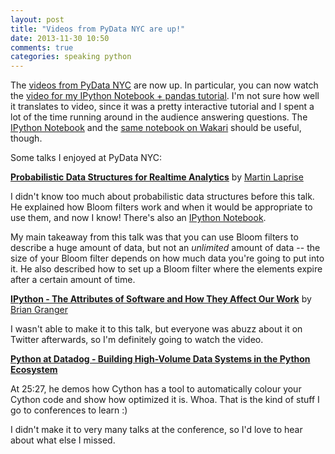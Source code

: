 ```yaml
---
layout: post
title: "Videos from PyData NYC are up!"
date: 2013-11-30 10:50
comments: true
categories: speaking python
---
```


The [videos from PyData NYC](http://vimeo.com/pydata/videos) are now
up. In particular, you can now watch the
[video for my IPython Notebook + pandas tutorial](http://vimeo.com/79835526).
I'm not sure how well it translates to video, since it was a pretty
interactive tutorial and I spent a lot of the time running around in
the audience answering questions. The
[IPython Notebook](http://nbviewer.ipython.org/github/jvns/talks/blob/master/pydatanyc2013/PyData%20NYC%202013%20tutorial.ipynb)
and the
[same notebook on Wakari](http://bit.ly/pydata-pandas-tutorial) should
be useful, though.

Some talks I enjoyed at PyData NYC:

**[Probabilistic Data Structures for Realtime Analytics](http://vimeo.com/79500848)**
  by [Martin Laprise](https://github.com/mlaprise)

I didn't know too much about probabilistic data structures before this
talk. He explained how Bloom filters work and when it would be
appropriate to use them, and now I know! There's also an
[IPython Notebook](http://nbviewer.ipython.org/github/mlaprise/pydata2013-pds-talk/blob/master/pydata2013.ipynb).

My main takeaway from this talk was that you can use Bloom filters to
describe a huge amount of data, but not an *unlimited* amount of data
-- the size of your Bloom filter depends on how much data you're going
to put into it. He also described how to set up a Bloom filter where
the elements expire after a certain amount of time.

**[IPython - The Attributes of Software and How They Affect Our Work](http://vimeo.com/79832657)**
  by [Brian Granger](https://github.com/ellisonbg)

I wasn't able to make it to this talk, but everyone was abuzz about
it on Twitter afterwards, so I'm definitely going to watch the video.

**[Python at Datadog - Building High-Volume Data Systems in the Python Ecosystem](http://vimeo.com/79531980)**

At 25:27, he demos how Cython has a tool to automatically colour your
Cython code and show how optimized it is. Whoa. That is the kind of
stuff I go to conferences to learn :)

I didn't make it to very many talks at the conference, so I'd love to
hear about what else I missed.
